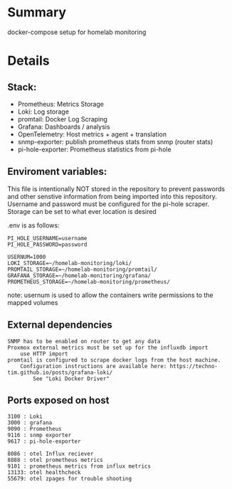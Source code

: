 # Summary
docker-compose setup for homelab monitoring

# Details

## Stack:
- Prometheus: Metrics Storage
- Loki: Log storage
- promtail: Docker Log Scraping
- Grafana: Dashboards / analysis
- OpenTelemetry: Host metrics + agent + translation
- snmp-exporter: publish prometheus stats from snmp (router stats)
- pi-hole-exporter: Prometheus statistics from pi-hole

## Enviroment variables:

This file is intentionally NOT stored in the repository to prevent passwords and other senstive information from being imported into this repository. Username and password must be configured for the pi-hole scraper. Storage can be set to what ever location is desired

.env is as follows:
```
PI_HOLE_USERNAME=username 
PI_HOLE_PASSWORD=password

USERNUM=1000
LOKI_STORAGE=~/homelab-monitoring/loki/
PROMTAIL_STORAGE=~/homelab-monitoring/promtail/
GRAFANA_STORAGE=~/homelab-monitoring/grafana/
PROMETHEUS_STORAGE=~/homelab-monitoring/prometheus/
```
note: usernum is used to allow the containers write permissions to the mapped volumes

## External dependencies
    SNMP has to be enabled on router to get any data
    Proxmox external metrics must be set up for the influxdb import 
        use HTTP import
    promtail is configured to scrape docker logs from the host machine.
        Configuration instructions are available here: https://techno-tim.github.io/posts/grafana-loki/
            See "Loki Docker Driver"
    


## Ports exposed on host

    3100 : Loki
    3000 : grafana 
    9090 : Prometheus
    9116 : snmp exporter
    9617 : pi-hole-exporter

    8086 : otel Influx reciever
    8888 : otel prometheus metrics
    9101 : prometheus metrics from influx metrics
    13133: otel healthcheck
    55679: otel zpages for trouble shooting

